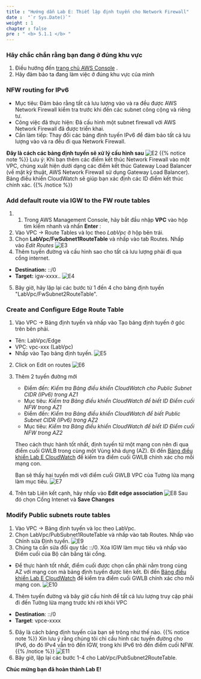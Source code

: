 ```yaml
---
title : "Hướng dẫn Lab E: Thiết lập định tuyến cho Network Firewall"
date :  "`r Sys.Date()`" 
weight : 1
chapter : false
pre : " <b> 5.1.1 </b> "
---
```

### Hãy chắc chắn rằng bạn đang ở đúng khu vực
1. Điều hướng đến [trang chủ AWS Console](https://console.aws.amazon.com/console/home) .
2. Hãy đảm bảo ta đang làm việc ở đúng khu vực của mình

### NFW routing for IPv6
- Mục tiêu: Đảm bảo rằng tất cả lưu lượng vào và ra đều được AWS Network Firewall kiểm tra trước khi đến các subnet công cộng và riêng tư.
- Công việc đã thực hiện: Đã cấu hình một subnet firewall với AWS Network Firewall đã được triển khai.
- Cần làm tiếp: Thay đổi các bảng định tuyến IPv6 để đảm bảo tất cả lưu lượng vào và ra đều đi qua Network Firewall.

**Đây là cách các bảng định tuyến sẽ xử lý cấu hình sau**
![E2](/images/structure/E2.png)
{{% notice note %}}
Lưu ý: Khi bạn thêm các điểm kết thúc Network Firewall vào một VPC, chúng xuất hiện dưới dạng các điểm kết thúc Gateway Load Balancer (về mặt kỹ thuật, AWS Network Firewall sử dụng Gateway Load Balancer). Bảng điều khiển CloudWatch sẽ giúp bạn xác định các ID điểm kết thúc chính xác.
{{% /notice %}}

### Add default route via IGW to the FW route tables
1. 1. Trong AWS Management Console, hãy bắt đầu nhập **VPC** vào hộp tìm kiếm nhanh và nhấn **Enter** :
2. Vào VPC → Route Tables và lọc theo *LabVpc* ở hộp bên trái.
3. Chọn **LabVpc/FwSubnet1RouteTable** và nhấp vào tab Routes. Nhấp vào *Edit Routes*
![E3](/images/structure/E3.png)
4. Thêm tuyến đường và cấu hình sao cho tất cả lưu lượng phải đi qua cổng internet.
- **Destination:** ::/0
- **Target:** igw-xxxx..
![E4](/images/structure/E4.png)
5. Bây giờ, hãy lặp lại các bước từ 1 đến 4 cho bảng định tuyến "LabVpc/FwSubnet2RouteTable".

### Create and Configure Edge Route Table
1. Vào VPC → Bảng định tuyến và nhấp vào Tạo bảng định tuyến ở góc trên bên phải.
- Tên: LabVpc/Edge
- VPC: vpc-xxx (LabVpc)
- Nhấp vào Tạo bảng định tuyến.
![E5](/images/structure/E5.png)
2. Click on Edit on routes
![E6](/images/structure/E6.png)
3. Thêm 2 tuyến đường mới
    - Điểm đến: *Kiểm tra Bảng điều khiển CloudWatch cho Public Subnet CIDR (IPv6) trong AZ1*
    - Mục tiêu: *Kiểm tra Bảng điều khiển CloudWatch để biết ID Điểm cuối NFW trong AZ1*
    - Điểm đến: *Kiểm tra Bảng điều khiển CloudWatch để biết Public Subnet CIDR (IPv6) trong AZ2*
    - Mục tiêu: *Kiểm tra Bảng điều khiển CloudWatch để biết ID Điểm cuối NFW trong AZ2*
    
    Theo cách thực hành tốt nhất, định tuyến từ một mạng con nên đi qua điểm cuối GWLB trong cùng một Vùng khả dụng (AZ). Đi đến [Bảng điều khiển Lab E CloudWatch](https://console.aws.amazon.com/cloudwatch/home?#dashboards:name=LabE) để kiểm tra điểm cuối GWLB chính xác cho mỗi mạng con.
    
    Bạn sẽ thấy hai tuyến mới với điểm cuối GWLB VPC của Tường lửa mạng làm mục tiêu.
![E7](/images/structure/E7.png)
4. Trên tab Liên kết cạnh, hãy nhấp vào **Edit edge association**
![E8](/images/structure/E8.png)
Sau đó chọn Cổng Intenet và **Save Changes**

### Modify Public subnets route tables
1. Vào VPC → Bảng định tuyến và lọc theo LabVpc.
2. Chọn LabVpc/PubSubnet1RouteTable và nhấp vào tab Routes.
Nhấp vào Chỉnh sửa Định tuyến.
![E9](/images/structure/E9.png)
3. Chúng ta cần sửa đổi quy tắc ::/0. Xóa IGW làm mục tiêu và nhấp vào Điểm cuối của Bộ cân bằng tải cổng.
- Để thực hành tốt nhất, điểm cuối được chọn cần phải nằm trong cùng AZ với mạng con mà bảng định tuyến được liên kết. Đi đến [Bảng điều khiển Lab E CloudWatch](https://console.aws.amazon.com/cloudwatch/home?#dashboards:name=LabE) để kiểm tra điểm cuối GWLB chính xác cho mỗi mạng con.
![E10](/images/structure/E10.png)
4. Thêm tuyến đường và bây giờ cấu hình để tất cả lưu lượng truy cập phải đi đến Tường lửa mạng trước khi rời khỏi VPC
- **Destination**: ::/0
- **Target**: vpce-xxxx
5. Đây là cách bảng định tuyến của bạn sẽ trông như thế nào.
{{% notice note %}}
Xin lưu ý rằng chúng tôi chỉ cấu hình các tuyến đường cho IPv6, do đó IPv4 vẫn trỏ đến IGW, trong khi IPv6 trỏ đến điểm cuối NFW.
{{% /notice %}}
![E11](/images/structure/E11.png)
6. Bây giờ, lặp lại các bước 1-4 cho LabVpc/PubSubnet2RouteTable.

**Chúc mừng bạn đã hoàn thành Lab E!**